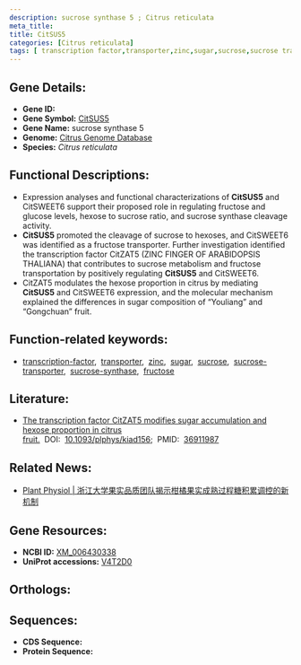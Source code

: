 ```yaml
---
description: sucrose synthase 5 ; Citrus reticulata
meta_title:
title: CitSUS5
categories: [Citrus reticulata]
tags: [ transcription factor,transporter,zinc,sugar,sucrose,sucrose transporter,sucrose synthase,fructose ]
---
```


## Gene Details:
- **Gene ID:** []()
- **Gene Symbol:** <u>CitSUS5</u>
- **Gene Name:** sucrose synthase 5
- **Genome:** [Citrus Genome Database](http://www.citrusgenomedb.org)
- **Species:** *Citrus reticulata*

## Functional Descriptions:
   - Expression analyses and functional characterizations of **CitSUS5** and CitSWEET6 support their proposed role in regulating fructose and glucose levels, hexose to sucrose ratio, and sucrose synthase cleavage activity.
   - **CitSUS5** promoted the cleavage of sucrose to hexoses, and CitSWEET6 was identified as a fructose transporter. Further investigation identified the transcription factor CitZAT5 (ZINC FINGER OF ARABIDOPSIS THALIANA) that contributes to sucrose metabolism and fructose transportation by positively regulating **CitSUS5** and CitSWEET6.
   - CitZAT5 modulates the hexose proportion in citrus by mediating **CitSUS5** and CitSWEET6 expression, and the molecular mechanism explained the differences in sugar composition of “Youliang” and “Gongchuan” fruit.

## Function-related keywords:
   - [transcription-factor](/tags/transcription-factor/),&nbsp;&nbsp;[transporter](/tags/transporter/),&nbsp;&nbsp;[zinc](/tags/zinc/),&nbsp;&nbsp;[sugar](/tags/sugar/),&nbsp;&nbsp;[sucrose](/tags/sucrose/),&nbsp;&nbsp;[sucrose-transporter](/tags/sucrose-transporter/),&nbsp;&nbsp;[sucrose-synthase](/tags/sucrose-synthase/),&nbsp;&nbsp;[fructose](/tags/fructose/)

## Literature:
   - [The transcription factor CitZAT5 modifies sugar accumulation and hexose proportion in citrus fruit.](https://doi.org/10.1093/plphys/kiad156)&nbsp;&nbsp;DOI:&nbsp;&nbsp;[10.1093/plphys/kiad156](https://doi.org/10.1093/plphys/kiad156);&nbsp;&nbsp;PMID:&nbsp;&nbsp;[36911987](https://pubmed.ncbi.nlm.nih.gov/36911987/)

## Related News:
   - [Plant Physiol | 浙江大学果实品质团队揭示柑橘果实成熟过程糖积累调控的新机制](https://mp.weixin.qq.com/s?__biz=MzU3ODY3MDM0NA==&mid=2247526613&idx=3&sn=4c8656a430d7d976708f17b464a9909d&chksm=fcc449a7699f4640d9d5f1ded1b430297989fb1858272fcee4c6620c1a8b98ad00cc117e91ec&scene=27#wechat_redirect)

## Gene Resources:
- **NCBI ID:**  [XM_006430338](https://www.ncbi.nlm.nih.gov/gene/?term=XM_006430338)
- **UniProt accessions:**  [V4T2D0](https://www.uniprot.org/uniprotkb/V4T2D0/entry)

## Orthologs:

## Sequences:
- **CDS Sequence:**
- **Protein Sequence:**
